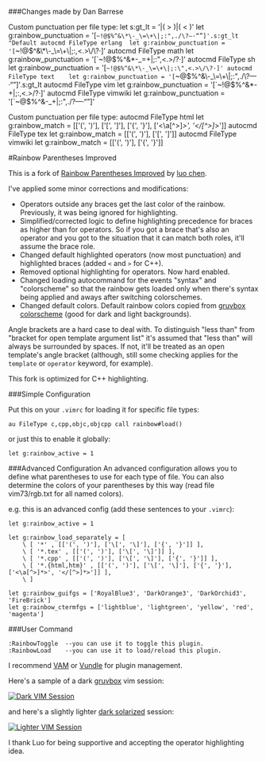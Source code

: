 ###Changes made by Dan Barrese

Custom punctuation per file type:
    let s:gt_lt = '\|\( > \)\|\( < \)'
    let g:rainbow_punctuation                          = '[`~!@$%^&\*\-_\=\+\|;:",./\?—·“”]'.s:gt_lt "Default
    autocmd FileType erlang  let g:rainbow_punctuation = '[`~!@$^&\*\-_\=\+\|;:,<.>\/\?·]'
    autocmd FileType math    let g:rainbow_punctuation = '[`~!@$%^&\*\-_\=\+\|;:\",<.>\/\?·]'
    autocmd FileType sh      let g:rainbow_punctuation = '[`~!@$%^&\*\-_\=\+\|;:\",<.>\/\?·]'
    autocmd FileType text    let g:rainbow_punctuation = '[`~@$%^&\-_\=\+\|;:",./\?—·“”]'.s:gt_lt
    autocmd FileType vim     let g:rainbow_punctuation = '[`~!@$%^&\*\-\+\|;:,<.>\/\?·]'
    autocmd FileType vimwiki let g:rainbow_punctuation = '[`~@$%^&\-_\+\|;:",./\?—·“”]'

Custom punctuation per file type:
    autocmd FileType html    let g:rainbow_match = [['(', ')'], ['\[', '\]'], ['{', '}'], ['<\a[^>]*>', '</[^>]*>']]
    autocmd FileType tex     let g:rainbow_match = [['(', ')'], ['\[', '\]']]
    autocmd FileType vimwiki let g:rainbow_match = [['(', ')'], ['{', '}']]

#Rainbow Parentheses Improved

This is a fork of [Rainbow Parentheses Improved](http://www.vim.org/scripts/script.php?script_id=4176) by [luo chen](http://www.vim.org/account/profile.php?user_id=53618).

I've applied some minor corrections and modifications:

* Operators outside any braces get the last color of the rainbow. Previously, it was being ignored for highlighting.
* Simplified/corrected logic to define highlighting precedence for braces as higher than for operators. So if you got a brace that's also an operator and you got to the situation that it can match both roles, it'll assume the brace role.
* Changed default highlighted operators (now most punctuation) and highlighted braces (added `<` and `>` for C++).
* Removed optional highlighting for operators. Now hard enabled.
* Changed loading autocommand for the events "syntax" and "colorscheme" so that the rainbow gets loaded only when there's syntax being applied and aways after switching colorschemes.
* Changed default colors. Default rainbow colors copied from [gruvbox colorscheme](https://github.com/morhetz/gruvbox/blob/master/colors/gruvbox.vim#L366) (good for dark and light backgrounds).

Angle brackets are a hard case to deal with. To distinguish "less than" from "bracket for open template argument list" it's assumed that "less than" will always be surrounded by spaces. If not, it'll be treated as an open template's angle bracket (although, still some checking applies for the `template` or `operator` keyword, for example).

This fork is optimized for C++ highlighting.

###Simple Configuration

Put this on your `.vimrc` for loading it for specific file types:

```vim
au FileType c,cpp,objc,objcpp call rainbow#load()
```
or just this to enable it globally:

```vim
let g:rainbow_active = 1
```

###Advanced Configuration
An advanced configuration allows you to define what parentheses to use
for each type of file. You can also determine the colors of your
parentheses by this way (read file vim73/rgb.txt for all named colors).

e.g. this is an advanced config (add these sentences to your `.vimrc`):

```vim
let g:rainbow_active = 1

let g:rainbow_load_separately = [
    \ [ '*' , [['(', ')'], ['\[', '\]'], ['{', '}']] ],
    \ [ '*.tex' , [['(', ')'], ['\[', '\]']] ],
    \ [ '*.cpp' , [['(', ')'], ['\[', '\]'], ['{', '}']] ],
    \ [ '*.{html,htm}' , [['(', ')'], ['\[', '\]'], ['{', '}'], ['<\a[^>]*>', '</[^>]*>']] ],
    \ ]

let g:rainbow_guifgs = ['RoyalBlue3', 'DarkOrange3', 'DarkOrchid3', 'FireBrick']
let g:rainbow_ctermfgs = ['lightblue', 'lightgreen', 'yellow', 'red', 'magenta']
```

###User Command
```
:RainbowToggle  --you can use it to toggle this plugin.
:RainbowLoad    --you can use it to load/reload this plugin.
```
I recommend [VAM](https://github.com/MarcWeber/vim-addon-manager) or [Vundle](https://github.com/gmarik/vundle) for plugin management.

Here's a sample of a dark [gruvbox](https://github.com/morhetz/gruvbox) vim session:

<a href="http://i.imgur.com/J67VbFM.png">![Dark VIM Session](http://i.imgur.com/J67VbFM.png)</a>

and here's a slightly lighter [dark solarized](https://github.com/flazz/vim-colorschemes/blob/master/colors/solarized.vim) session:

<a href="http://i.imgur.com/j4g6L92.png">![Lighter VIM Session](http://i.imgur.com/j4g6L92.png)</a>

I thank Luo for being supportive and accepting the operator highlighting idea.
